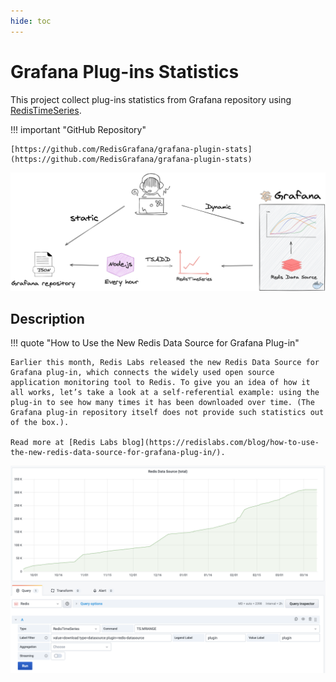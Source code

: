 ```yaml
---
hide: toc
---
```


# Grafana Plug-ins Statistics

This project collect plug-ins statistics from Grafana repository using [RedisTimeSeries](https://oss.redislabs.com/redistimeseries/).

!!! important "GitHub Repository"

    [https://github.com/RedisGrafana/grafana-plugin-stats](https://github.com/RedisGrafana/grafana-plugin-stats)

![How many times Redis Data Source for Grafana was downloaded?](../images/projects/redis-grafana-stats.png)

## Description

!!! quote "How to Use the New Redis Data Source for Grafana Plug-in"

    Earlier this month, Redis Labs released the new Redis Data Source for Grafana plug-in, which connects the widely used open source application monitoring tool to Redis. To give you an idea of how it all works, let’s take a look at a self-referential example: using the plug-in to see how many times it has been downloaded over time. (The Grafana plug-in repository itself does not provide such statistics out of the box.).

    Read more at [Redis Labs blog](https://redislabs.com/blog/how-to-use-the-new-redis-data-source-for-grafana-plug-in/).

![Stats](https://raw.githubusercontent.com/RedisGrafana/grafana-plugin-stats/master/images/redis-datasource-stats.png)
